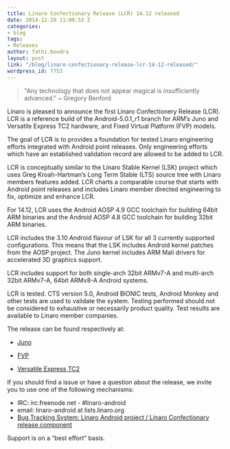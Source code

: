 ```yaml
---
title: Linaro Confectionary Release (LCR) 14.12 released
date: 2014-12-20 11:09:53 Z
categories:
- blog
tags:
- Releases
author: fathi.boudra
layout: post
link: "/blog/linaro-confectionary-release-lcr-14-12-released/"
wordpress_id: 7753
---
```


> "Any technology that does not appear magical is insufficiently advanced." ~ Gregory Benford

Linaro is pleased to announce the first Linaro Confectionery Release (LCR). LCR is a reference build of the Android-5.0.1_r1 branch for ARM’s Juno and Versatile Express TC2 hardware, and Fixed Virtual Platform (FVP) models.

The goal of LCR is to provides a foundation for tested Linaro engineering efforts integrated with Android point releases. Only engineering efforts which have an established validation record are allowed to be added to LCR.

LCR is conceptually similar to the Linaro Stable Kernel (LSK) project which uses Greg Kroah-Hartman’s Long Term Stable (LTS) source tree with Linaro members features added. LCR charts a comparable course that starts with Android point releases and includes Linaro member directed engineering to fix, optimize and enhance LCR.

For 14.12, LCR uses the Android AOSP 4.9 GCC toolchain for building 64bit ARM binaries and the Android AOSP 4.8 GCC toolchain for building 32bit ARM binaries.

LCR includes the 3.10 Android flavour of LSK for all 3 currently supported configurations. This means that the LSK includes Android kernel patches from the AOSP project. The Juno kernel includes ARM Mali drivers for accelerated 3D graphics support.

LCR includes support for both single-arch 32bit ARMv7-A and multi-arch 32bit ARMv7-A, 64bit ARMv8-A Android systems.

LCR is tested. CTS version 5.0, Android BIONIC tests, Android Monkey and other tests are used to validate the system. Testing performed should not be considered to exhaustive or necessarily product quality. Test results are available to Linaro member companies.

The release can be found respectively at:

  * [Juno](/downloads/)


  * [FVP](/downloads/)


  * [Versatile Express TC2](/downloads/)

If you should find a issue or have a question about the release, we invite you to use one of the following mechanisms:

  * IRC: irc.freenode.net - #linaro-android
  * email: linaro-android at lists.linaro.org
  * [Bug Tracking System: Linaro Android project / Linaro Confectionary release component](https://bugs.linaro.org/enter_bug.cgi?product=Linaro%20Android)


Support is on a “best effort” basis.
